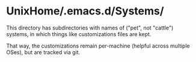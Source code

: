 # UnixHome/.emacs.d/Systems/

This directory has subdirectories with names of ("pet", not "cattle") systems,
in which things like customizations files are kept.

That way, the customizations remain per-machine (helpful across multiple OSes),
but are tracked via git.
